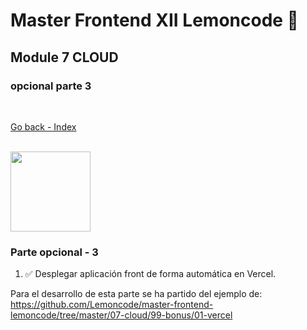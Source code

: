 # Master Frontend XII Lemoncode 🍋

## Module 7 CLOUD

### opcional parte 3

<br>

[Go back - Index](https://github.com/MiguelJiRo/Master-Frontend-XII-Lemoncode)

<br>

<img align="center" src="https://media.giphy.com/media/7j2hfyeVcDtf2/giphy.gif" width="128px">

<br>

### Parte opcional - 3

<ol>
    <li>✅ Desplegar aplicación front de forma automática en Vercel.</li>
</ol>

Para el desarrollo de esta parte se ha partido del ejemplo de: https://github.com/Lemoncode/master-frontend-lemoncode/tree/master/07-cloud/99-bonus/01-vercel
